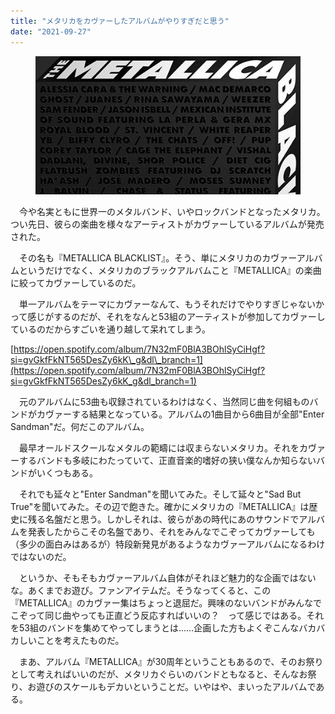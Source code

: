 ```yaml
---
title: "メタリカをカヴァーしたアルバムがやりすぎだと思う"
date: "2021-09-27"
---
```


<figure>

![](assets/nc889c70c79cc_58cfc6ee64ccd3f70b6873caf8d55cd2.jpg)

</figure>

　今や名実ともに世界一のメタルバンド、いやロックバンドとなったメタリカ。つい先日、彼らの楽曲を様々なアーティストがカヴァーしているアルバムが発売された。

　その名も『METALLICA BLACKLIST』。そう、単にメタリカのカヴァーアルバムというだけでなく、メタリカのブラックアルバムこと『METALLICA』の楽曲に絞ってカヴァーしているのだ。

　単一アルバムをテーマにカヴァーなんて、もうそれだけでやりすぎじゃないかって感じがするのだが、それをなんと53組のアーティストが参加してカヴァーしているのだからすごいを通り越して呆れてしまう。

[https://open.spotify.com/album/7N32mF0BlA3BOhlSyCiHgf?si=gvGkfFkNT565DesZy6kK\_g&dl\_branch=1](https://open.spotify.com/album/7N32mF0BlA3BOhlSyCiHgf?si=gvGkfFkNT565DesZy6kK_g&dl_branch=1)

　元のアルバムに53曲も収録されているわけはなく、当然同じ曲を何組ものバンドがカヴァーする結果となっている。アルバムの1曲目から6曲目が全部"Enter Sandman"だ。何だこのアルバム。

　最早オールドスクールなメタルの範疇には収まらないメタリカ。それをカヴァーするバンドも多岐にわたっていて、正直音楽的嗜好の狭い僕なんか知らないバンドがいくつもある。

　それでも延々と"Enter Sandman"を聞いてみた。そして延々と"Sad But True"を聞いてみた。その辺で飽きた。確かにメタリカの『METALLICA』は歴史に残る名盤だと思う。しかしそれは、彼らがあの時代にあのサウンドでアルバムを発表したからこその名盤であり、それをみんなでこぞってカヴァーしても（多少の面白みはあるが）特段新発見があるようなカヴァーアルバムになるわけではないのだ。

　というか、そもそもカヴァーアルバム自体がそれほど魅力的な企画ではないな。あくまでお遊び。ファンアイテムだ。そうなってくると、この『METALLICA』のカヴァー集はちょっと退屈だ。興味のないバンドがみんなでこぞって同じ曲やっても正直どう反応すればいいの？　って感じではある。それを53組のバンドを集めてやってしまうとは……企画した方もよくぞこんなバカバカしいことを考えたものだ。

　まあ、アルバム『METALLICA』が30周年ということもあるので、そのお祭りとして考えればいいのだが、メタリカぐらいのバンドともなると、そんなお祭り、お遊びのスケールもデカいということだ。いやはや、まいったアルバムである。
